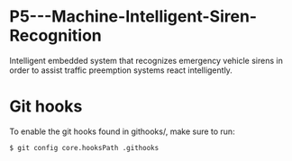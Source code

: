 # P5---Machine-Intelligent-Siren-Recognition
Intelligent embedded system that recognizes emergency vehicle sirens in order to assist traffic preemption systems react intelligently.


# Git hooks
To enable the git hooks found in githooks/, make sure to run:

    $ git config core.hooksPath .githooks

